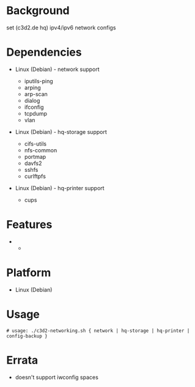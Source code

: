 
Background
==========
set (c3d2.de hq) ipv4/ipv6 network configs

Dependencies
============
* Linux (Debian) - network support
   * iputils-ping
   * arping
   * arp-scan
   * dialog
   * ifconfig
   * tcpdump
   * vlan

* Linux (Debian) - hq-storage support
   * cifs-utils
   * nfs-common
   * portmap
   * davfs2
   * sshfs
   * curlftpfs

* Linux (Debian) - hq-printer support
   * cups

Features
========
* -

Platform
========
* Linux (Debian)

Usage
=====
    # usage: ./c3d2-networking.sh { network | hq-storage | hq-printer | config-backup }

Errata
======
* doesn't support iwconfig spaces

